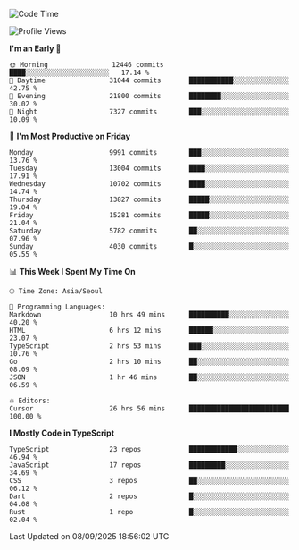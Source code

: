 <!--START_SECTION:waka-->
![Code Time](http://img.shields.io/badge/Code%20Time-8%2C255%20hrs%2032%20mins-blue)

![Profile Views](http://img.shields.io/badge/Profile%20Views-0-blue)

**I'm an Early 🐤** 

```text
🌞 Morning                12446 commits       ████░░░░░░░░░░░░░░░░░░░░░   17.14 % 
🌆 Daytime                31044 commits       ███████████░░░░░░░░░░░░░░   42.75 % 
🌃 Evening                21800 commits       ████████░░░░░░░░░░░░░░░░░   30.02 % 
🌙 Night                  7327 commits        ███░░░░░░░░░░░░░░░░░░░░░░   10.09 % 
```
📅 **I'm Most Productive on Friday** 

```text
Monday                   9991 commits        ███░░░░░░░░░░░░░░░░░░░░░░   13.76 % 
Tuesday                  13004 commits       ████░░░░░░░░░░░░░░░░░░░░░   17.91 % 
Wednesday                10702 commits       ████░░░░░░░░░░░░░░░░░░░░░   14.74 % 
Thursday                 13827 commits       █████░░░░░░░░░░░░░░░░░░░░   19.04 % 
Friday                   15281 commits       █████░░░░░░░░░░░░░░░░░░░░   21.04 % 
Saturday                 5782 commits        ██░░░░░░░░░░░░░░░░░░░░░░░   07.96 % 
Sunday                   4030 commits        █░░░░░░░░░░░░░░░░░░░░░░░░   05.55 % 
```


📊 **This Week I Spent My Time On** 

```text
🕑︎ Time Zone: Asia/Seoul

💬 Programming Languages: 
Markdown                 10 hrs 49 mins      ██████████░░░░░░░░░░░░░░░   40.20 % 
HTML                     6 hrs 12 mins       ██████░░░░░░░░░░░░░░░░░░░   23.07 % 
TypeScript               2 hrs 53 mins       ███░░░░░░░░░░░░░░░░░░░░░░   10.76 % 
Go                       2 hrs 10 mins       ██░░░░░░░░░░░░░░░░░░░░░░░   08.09 % 
JSON                     1 hr 46 mins        ██░░░░░░░░░░░░░░░░░░░░░░░   06.59 % 

🔥 Editors: 
Cursor                   26 hrs 56 mins      █████████████████████████   100.00 % 
```

**I Mostly Code in TypeScript** 

```text
TypeScript               23 repos            ████████████░░░░░░░░░░░░░   46.94 % 
JavaScript               17 repos            █████████░░░░░░░░░░░░░░░░   34.69 % 
CSS                      3 repos             ██░░░░░░░░░░░░░░░░░░░░░░░   06.12 % 
Dart                     2 repos             █░░░░░░░░░░░░░░░░░░░░░░░░   04.08 % 
Rust                     1 repo              █░░░░░░░░░░░░░░░░░░░░░░░░   02.04 % 
```




 Last Updated on 08/09/2025 18:56:02 UTC
<!--END_SECTION:waka-->

